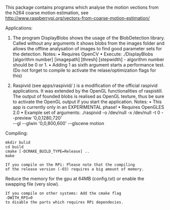 This package contains programs which analyse the 
motion vections from the h264 coarse motion estimation, see
http://www.raspberrypi.org/vectors-from-coarse-motion-estimation/


Applications:

1. The program DisplayBlobs shows the usage of the BlobDetection
library. Called without any arguments it shows blobs from the
images folder and allows the offline analysation of images
to find good parameter sets for the detection.
Notes:
• Requires OpenCV
• Execute: ./DisplayBlobs [algorithm number] [imagepath] [thresh] [stepwidth]
		- algorithm number should be 0 or 1.
• Adding 1 as sixth argument starts a performance test. (Do not forget
	to compile to activate the relase/optimization flags for this)

2. Raspivid (see apps/raspivid/ ) is a modification of the official
raspivid applications. It was extended by the OpenGL functionalities 
of raspistill. The output of founded blobs is realised as OpenGL texture,
thus be sure to activate the OpenGL output if you start the application.
Notes:
• This app is currently only in an EXPERIMENTAL phase! 
• Requires OpenGLES 2.0
• Example set of arguments:
	./raspivid -o /dev/null -x /dev/null -t 0 --preview '0,0,1280,720' \
		--gl --glwin '0,0,800,600' --glscene motion 


Compiling:

	mkdir bulid
	cd build
	cmake [-DCMAKE_BUILD_TYPE=Release] ..
	make

	If you compile on the RPi: Please note that the compiling 
	of the release version (-O3) requires a big amount of memory.
  Reduce the memory for the gpu at 64MB (config.txt) or enable the
	swapping file (very slow).

	If you compile on other systems: Add the cmake flag
	-DWITH_RPI=0
	to disable the parts which requires RPi dependecies.


